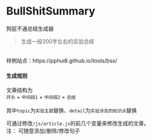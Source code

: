 # BullShitSummary
狗屁不通总结生成器
> 生成一段300字左右的实验总结

<br>
样例站点：https://pphui8.github.io/tools/bss/
<br>

#### 生成规则
文章结构为  
```开头``` + ```中间段1``` + ```中间段2``` + ```总结```  
<br>
其中```topic```为```实验主题```替换、```detail```为```实验涉及的知识点```替换

可通过修改```/js/article.js```的前几个变量来修改生成的文章。  
注： 可随意添加/删除/修改句子
